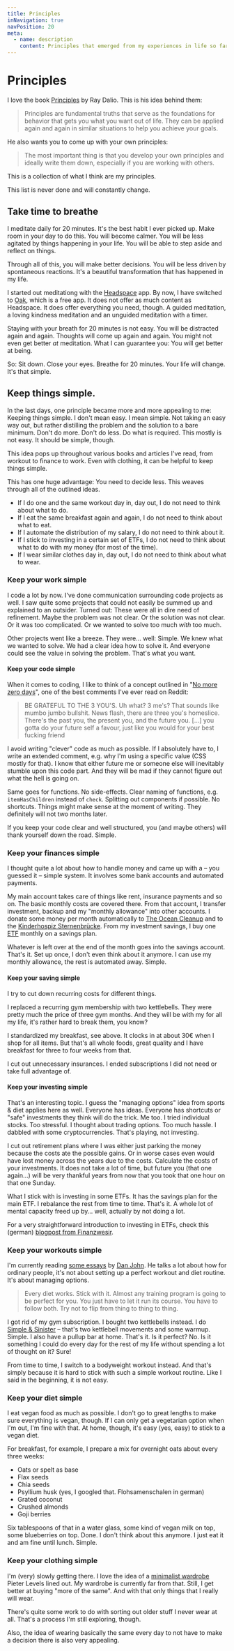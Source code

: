 ```yaml
---
title: Principles
inNavigation: true
navPosition: 20
meta:
  - name: description
    content: Principles that emerged from my experiences in life so far
---
```


# Principles

I love the book [Principles](https://amzn.to/2CSDh5M) by Ray Dalio. This is his idea behind them:

> Principles are fundamental truths that serve as the foundations for behavior that gets you what you want out of life. They can be applied again and again in similar situations to help you achieve your goals.

He also wants you to come up with your own principles:

> The most important thing is that you develop your own principles and ideally write them down, especially if you are working with others.

This is a collection of what I think are my principles.

This list is never done and will constantly change.

## Take time to breathe

I meditate daily for 20 minutes. It's the best habit I ever picked up. Make room in your day to do this. You will become calmer. You will be less agitated by things happening in your life. You will be able to step aside and reflect on things.

Through all of this, you will make better decisions. You will be less driven by spontaneous reactions. It's a beautiful transformation that has happened in my life.

I started out meditationg with the [Headspace](https://www.headspace.com/) app. By now, I have switched to [Oak](https://www.oakmeditation.com/), which is a free app. It does not offer as much content as Headspace. It does offer everything you need, though. A guided meditation, a loving kindness meditation and an unguided meditation with a timer.

Staying with your breath for 20 minutes is not easy. You will be distracted again and again. Thoughts will come up again and again. You might not even get better _at_ meditation. What I can guarantee you: You will get better at being.

So: Sit down. Close your eyes. Breathe for 20 minutes. Your life will change. It's that simple.

## Keep things simple.

In the last days, one principle became more and more appealing to me: Keeping things simple. I don't mean easy. I mean simple. Not taking an easy way out, but rather distilling the problem and the solution to a bare minimum. Don't do more. Don't do less. Do what is required. This mostly is not easy. It should be simple, though.

This idea pops up throughout various books and articles I've read, from workout to finance to work. Even with clothing, it can be helpful to keep things simple.

This has one huge advantage: You need to decide less. This weaves through all of the outlined ideas.

- If I do one and the same workout day in, day out, I do not need to think about what to do.
- If I eat the same breakfast again and again, I do not need to think about what to eat.
- If I automate the distribution of my salary, I do not need to think about it.
- If I stick to investing in a certain set of ETFs, I do not need to think about what to do with my money (for most of the time).
- If I wear similar clothes day in, day out, I do not need to think about what to wear.

### Keep your work simple

I code a lot by now. I've done communication surrounding code projects as well. I saw quite some projects that could not easily be summed up and explained to an outsider. Turned out: These were all in dire need of refinement. Maybe the problem was not clear. Or the solution was not clear. Or it was too complicated. Or we wanted to solve too much _with_ too much.

Other projects went like a breeze. They were… well: Simple. We knew what we wanted to solve. We had a clear idea how to solve it. And everyone could see the value in solving the problem. That's what you want.

#### Keep your code simple

When it comes to coding, I like to think of a concept outlined in "[No more zero days](https://www.reddit.com/r/getdisciplined/comments/1q96b5/i_just_dont_care_about_myself/cdah4af/)", one of the best comments I've ever read on Reddit:

> BE GRATEFUL TO THE 3 YOU'S. Uh what? 3 me's? That sounds like mumbo jumbo bullshit. News flash, there are three you's homeslice. There's the past you, the present you, and the future you. […] you gotta do your future self a favour, just like you would for your best fucking friend

I avoid writing "clever" code as much as possible. If I absolutely have to, I write an extended comment, e.g. why I'm using a specific value (CSS mostly for that). I know that either future me or someone else will inevitably stumble upon this code part. And they will be mad if they cannot figure out what the hell is going on.

Same goes for functions. No side-effects. Clear naming of functions, e.g. `itemHasChildren` instead of `check`. Splitting out components if possible. No shortcuts. Things might make sense at the moment of writing. They definitely will not two months later.

If you keep your code clear and well structured, you (and maybe others) will thank yourself down the road. Simple.

### Keep your finances simple

I thought quite a lot about how to handle money and came up with a – you guessed it – simple system. It involves some bank accounts and automated payments.

My main account takes care of things like rent, insurance payments and so on. The basic monthly costs are covered there. From that account, I transfer investment, backup and my "monthly allowance" into other accounts. I donate some money per month automatically to [The Ocean Cleanup](https://www.theoceancleanup.com/) and to the [Kinderhospiz Sternenbrücke](https://sternenbruecke.de/home). From my investment savings, I buy one [ETF](https://en.wikipedia.org/wiki/Exchange-traded_fund) monthly on a savings plan.

Whatever is left over at the end of the month goes into the savings account. That's it. Set up once, I don't even think about it anymore. I can use my monthly allowance, the rest is automated away. Simple.

#### Keep your saving simple

I try to cut down recurring costs for different things.

I replaced a recurring gym membership with two kettlebells. They were pretty much the price of three gym months. And they will be with my for all my life, it's rather hard to break them, you know?

I standardized my breakfast, see above. It clocks in at about 30€ when I shop for all items. But that's all whole foods, great quality and I have breakfast for three to four weeks from that.

I cut out unnecessary insurances. I ended subscriptions I did not need or take full advantage of.

#### Keep your investing simple

That's an interesting topic. I guess the "managing options" idea from sports & diet applies here as well. Everyone has ideas. Everyone has shortcuts or "safe" investments they think will do the trick. Me too. I tried individual stocks. Too stressful. I thought about trading options. Too much hassle. I dabbled with some cryptocurrencies. That's playing, not investing.

I cut out retirement plans where I was either just parking the money because the costs ate the possible gains. Or in worse cases even would have lost money across the years due to the costs. Calculate the costs of your investments. It does not take a lot of time, but future you (that one again…) will be very thankful years from now that you took that one hour on that one Sunday.

What I stick with is investing in some ETFs. It has the savings plan for the main ETF. I rebalance the rest from time to time. That's it. A whole lot of mental capacity freed up by… well, actually by not doing a lot.

For a very straightforward introduction to investing in ETFs, check this (german) [blogpost from Finanzwesir](https://www.finanzwesir.com/blog/etf-depot-geld-anlegen-vermoegensaufbau).

### Keep your workouts simple

I'm currently reading [some essays](https://amzn.to/2xcqyEY) by [Dan John](http://danjohn.net/). He talks a lot about how for ordinary people, it's not about setting up a perfect workout and diet routine. It's about managing options.

> Every diet works. Stick with it. Almost any training program is going to be perfect for you. You just have to let it run its course. You have to follow both. Try not to flip from thing to thing to thing.

I got rid of my gym subscription. I bought two kettlebells instead. I do [Simple & Sinister](https://amzn.to/2NGHMoe) – that's two kettlebell movements and some warmup. Simple. I also have a pullup bar at home. That's it. Is it perfect? No. Is it something I could do every day for the rest of my life without spending a lot of thought on it? Sure!

From time to time, I switch to a bodyweight workout instead. And that's simply because it is hard to stick with such a simple workout routine. Like I said in the beginning, it is not easy.

### Keep your diet simple

I eat vegan food as much as possible. I don't go to great lengths to make sure everything is vegan, though. If I can only get a vegetarian option when I'm out, I'm fine with that. At home, though, it's easy (yes, easy) to stick to a vegan diet.

For breakfast, for example, I prepare a mix for overnight oats about every three weeks:

- Oats or spelt as base
- Flax seeds
- Chia seeds
- Psyllium husk (yes, I googled that. Flohsamenschalen in german)
- Grated coconut
- Crushed almonds
- Goji berries

Six tablespoons of that in a water glass, some kind of vegan milk on top, some blueberries on top. Done. I don't think about this anymore. I just eat it and am fine until lunch. Simple.

### Keep your clothing simple

I'm (very) slowly getting there. I love the idea of a [minimalist wardrobe](https://levels.io/minimalist-wardrobe/) Pieter Levels lined out. My wardrobe is currently far from that. Still, I get better at buying "more of the same". And with that only things that I really will wear.

There's quite some work to do with sorting out older stuff I never wear at all. That's a process I'm still exploring, though.

Also, the idea of wearing basically the same every day to not have to make a decision there is also very appealing.
